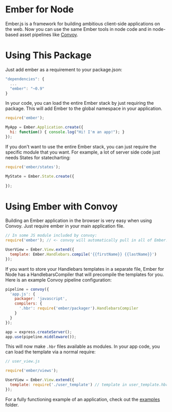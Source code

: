 # Ember for Node

Ember.js is a framework for building ambitious client-side applications on the
web. Now you can use the same Ember tools in node code and in node-based asset
pipelines like [Convoy](http://github.com/charlesjolley/convoy).

# Using This Package

Just add ember as a requirement to your package.json:

```javascript
"dependencies": {
  ...
  "ember": "~0.9"
}
```

In your code, you can load the entire Ember stack by just requiring the package.
This will add Ember to the global namespace in your application.

```javascript
require('ember');

MyApp = Ember.Application.create({
  hi: function() { console.log("Hi! I'm an app!"); }
});
```

If you don't want to use the entire Ember stack, you can just require the 
specific module that you want. For example, a lot of server side code just 
needs States for statecharting:

```javascript
require('ember/states');

MyState = Ember.State.create({
  
});
```

# Using Ember with Convoy

Building an Ember application in the browser is very easy when using Convoy.
Just require ember in your main application file.

```javascript
// In some JS module included by convoy:
require('ember'); // <- convoy will automatically pull in all of Ember.

UserView = Ember.View.extend({
  template: Ember.Handlebars.compile('{{firstName}} {{lastName}}')
});
```

If you want to store your Handlebars templates in a separate file, Ember for
Node has a HandlebarsCompiler that will precompile the templates for you. 
Here is an example Convoy pipeline configuration:

```javascript
pipeline = convoy({
  'app.js': {
    packager: 'javascript',
    compilers: {
      '.hbr': require('ember/packager').HandlebarsCompiler
    }
  }
});

app = express.createServer();
app.use(pipeline.middleware());
```

This will now make `.hbr` files available as modules. In your app code, you
can load the template via a normal require:

```javascript
// user_view.js

require('ember/views');

UserView = Ember.View.extend({
  template: require('./user_template') // template in user_template.hbr
});
```

For a fully functioning example of an application, check out the 
[examples](https://github.com/charlesjolley/node-ember/tree/master/examples) 
folder.
